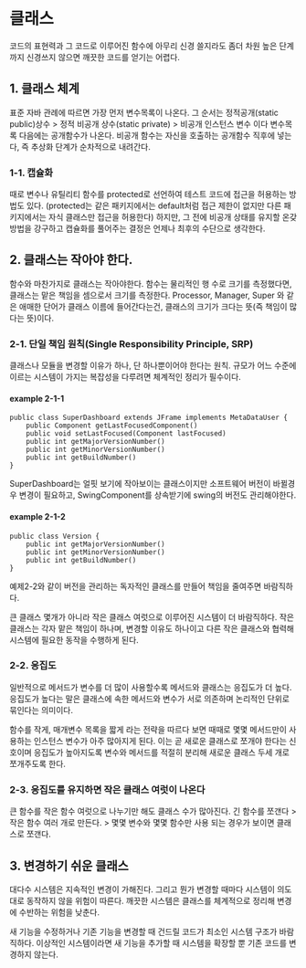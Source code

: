 # 클래스
코드의 표현력과 그 코드로 이루어진 함수에 아무리 신경 쓸지라도 좀더 차원 높은 단계까지 신경쓰지 않으면
깨끗한 코드를 얻기는 어렵다.

## 1. 클래스 체계
표준 자바 관례에 따르면 가장 먼저 변수목록이 나온다. 그 순서는
정적공개(static public)상수 > 정적 비공개 상수(static private) > 비공개 인스턴스 변수 이다
변수목록 다음에는 공개함수가 나온다. 비공개 함수는 자신을 호출하는 공개함수 직후에 넣는다, 즉 추상화 단계가 순차적으로 내려간다.

### 1-1. 캡슐화
때로 변수나 유틸리티 함수를 protected로 선언하여 테스트 코드에 접근을 허용하는 방법도 있다.
(protected는 같은 패키지에서는 default처럼 접근 제한이 없지만 다른 패키지에서는 자식 클래스만 접근을 허용한다)
하지만, 그 전에 비공개 상태를 유지할 온갖 방법을 강구하고 캡슐화를 풀어주는 결정은 언제나 최후의 수단으로 생각한다.

## 2. 클래스는 작아야 한다.
함수와 마찬가지로 클래스는 작아야한다.
함수는 물리적인 행 수로 크기를 측정했다면, 클래스는 맡은 책임을 셈으로서 크기를 측정한다.
Processor, Manager, Super 와 같은 애매한 단어가 클래스 이름에 들어간다는건, 클래스의 크기가 크다는 뜻(즉 책임이 많다는 뜻)이다.

### 2-1. 단일 책임 원칙(Single Responsibility Principle, SRP)
클래스나 모듈을 변경할 이유가 하나, 단 하나뿐이어야 한다는 원칙.
규모가 어느 수준에 이르는 시스템이 가지는 복잡성을 다루려면 체계적인 정리가 필수이다.

#### example 2-1-1
```
public class SuperDashboard extends JFrame implements MetaDataUser {
    public Component getLastFocusedComponent()
    public void setLastFocused(Component lastFocused)
    public int getMajorVersionNumber()
    public int getMinorVersionNumber()
    public int getBuildNumber() 
}
```
 SuperDashboard는 얼핏 보기에 작아보이는 클래스이지만
 소프트웨어 버전이 바뀔경우 변경이 필요하고, SwingComponent를 상속받기에 swing의 버전도 관리해야한다.
 
 #### example 2-1-2
```
public class Version {
	public int getMajorVersionNumber()
	public int getMinorVersionNumber()
	public int getBuildNumber()
}
```
예제2-2와 같이 버전을 관리하는 독자적인 클래스를 만들어 책임을 줄여주면 바람직하다.

큰 클래스 몇개가 아니라 작은 클래스 여럿으로 이루어진 시스템이 더 바람직하다.
작은 클래스는 각자 맡은 책임이 하나며, 변경할 이유도 하나이고 다른 작은 클래스와 협력해 시스템에 필요한 동작을 수행하게 된다.


### 2-2. 응집도
일반적으로 메서드가 변수를 더 많이 사용할수록 메서드와 클래스는 응집도가 더 높다.
응집도가 높다는 말은 클래스에 속한 메서드와 변수가 서로 의존하며 논리적인 단위로 묶인다는 의미이다.

함수를 작게, 매개변수 목록을 짧게 라는 전략을 따르다 보면 때때로 몇몇 메서드만이 사용하는 인스턴스 변수가 아주 많아지게 된다.
이는 곧 새로운 클래스로 쪼개야 한다는 신호이며 응집도가 높아지도록 변수와 메서드를 적절히 분리해 새로운 클래스 두세 개로 쪼개주도록 한다.

### 2-3. 응집도를 유지하면 작은 클래스 여럿이 나온다
큰 함수를 작은 함수 여럿으로 나누기만 해도 클래스 수가 많아진다.
긴 함수를 쪼갠다 > 작은 함수 여러 개로 만든다. > 몇몇 변수와 몇몇 함수만 사용 되는 경우가 보이면 클래스로 쪼갠다.

## 3. 변경하기 쉬운 클래스
대다수 시스템은 지속적인 변경이 가해진다.
그리고 뭔가 변경할 때마다 시스템이 의도대로 동작하지 않을 위험이 따른다.
깨끗한 시스템은 클래스를 체계적으로 정리해 변경에 수반하는 위험을 낮춘다. 

새 기능을 수정하거나 기존 기능을 변경할 때 건드릴 코드가 최소인 시스템 구조가 바람직하다.
이상적인 시스템이라면 새 기능을 추가할 때 시스템을 확장할 뿐 기존 코드를 변경하지 않는다.
